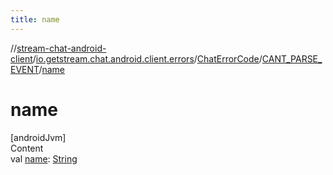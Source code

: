 ```yaml
---
title: name
---
```

//[stream-chat-android-client](../../../../index.md)/[io.getstream.chat.android.client.errors](../../index.md)/[ChatErrorCode](../index.md)/[CANT_PARSE_EVENT](index.md)/[name](name.md)



# name  
[androidJvm]  
Content  
val [name](name.md): [String](https://kotlinlang.org/api/latest/jvm/stdlib/kotlin/-string/index.html)  



